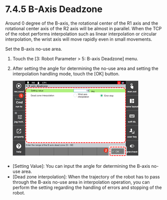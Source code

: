 # 7.4.5 B-Axis Deadzone

Around 0 degree of the B-axis, the rotational center of the R1 axis and the rotational center axis of the R2 axis will be almost in parallel. When the TCP of the robot performs interpolation such as linear interpolation or circular interpolation, the wrist axis will move rapidly even in small movements.

Set the B-axis no-use area.

1.	Touch the \[3: Robot Parameter &gt; 5: B-axis Deadzone\] menu.

2.	After setting the angle for determining the no-use area and setting the interpolation handling mode, touch the \[OK\] button.

    ![](../../_assets/tp630/robot-baxis-deadz_eng.png)



* \[Setting Value\]: You can input the angle for determining the B-axis no-use area.
* 
  \[Dead zone interpolation\]: When the trajectory of the robot has to pass through the B-axis no-use area in interpolation operation, you can perform the setting regarding the handling of errors and stopping of the robot. 





